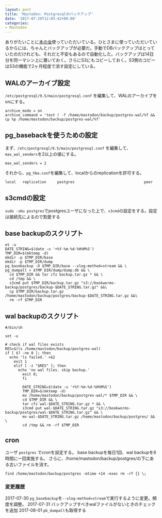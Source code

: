 ```yaml
---
layout: post
title: 'Mastodon: Postgresqlのバックアップ'
date: '2017-07-29T12:03:42+09:00'
categories:
- Mastodon
---
```


ありがたいことに[本の虫](https://bookwor.ms)使っていただいている。ひとさまに使っていただいているからには、ちゃんとバックアップが必要だ。手動でDBバックアップはとっていたのだけれども、それだと不安もあるので自動化した。バックアップは14日分を同一マシン上に置いておく。さらにS3にもコピーしておく。S3側のコピーはS3の機能で2ヶ月程度で消す設定にしている。

## WALのアーカイブ設定

`/etc/postgresql/9.5/main/postgresql.conf` を編集して、WALのアーカイブをonにする。

```
archive_mode = on
archive_command = 'test ! -f /home/mastodon/backup/postgres-wal/%f && cp %p /home/mastodon/backup/postgres-wal/%f'
```

## pg_basebackを使うための設定

まず、`/etc/postgresql/9.5/main/postgresql.conf` を編集して、`max_wal_senders`を2以上の値にする。

```
max_wal_senders = 2
```

それから、`pg_hba.conf`を編集して、localからのreplicationを許可する。

```
local   replication     postgres                                peer
```

## s3cmdの設定

`sudo -sHu postgres`でpostgresユーザになった上で、`s3cmd`の設定をする。設定は接続先によるので割愛する

## base backupのスクリプト

```
et -u
DATE_STRING=$(date -u '+%Y-%m-%d-%H%M%S')
TMP_DIR=$(mktemp -d)
mkdir -p $TMP_DIR/base
mkdir -p $TMP_DIR/dump
pg_basebackup -D $TMP_DIR/base --xlog-method=stream && \
pg_dumpall > $TMP_DIR/dump/dump.db && \
  cd $TMP_DIR && tar cfz backup.tar.gz * && \
  cd /tmp && \
  s3cmd put $TMP_DIR/backup.tar.gz "s3://bookworms-backup/postgres/backup-$DATE_STRING.tar.gz" &&\
  cp $TMP_DIR/backup.tar.gz /home/mastodon/backup/postgres/backup-$DATE_STRING.tar.gz &&\
  rm -rf $TMP_DIR 
```

## wal backupのスクリプト

```
#/bin/sh

set -u

# check if wal files exists
RES=$(ls /home/mastodon/backup/postgres-wal)
if [ $? -ne 0 ]; then
  echo 'ls failed.' >&2
    exit 1
    elif [ -z "$RES" ]; then
      echo 'no wal files. skip backup.'
        exit 0;
        fi

        DATE_STRING=$(date -u '+%Y-%m-%d-%H%M%S')
        TMP_DIR=$(mktemp -d)
        mv /home/mastodon/backup/postgres-wal/* $TMP_DIR && \
        cd $TMP_DIR && \
        tar cfz wal-$DATE_STRING.tar.gz * && \
        s3cmd put wal-$DATE_STRING.tar.gz "s3://bookworms-backup/postgres/wal-$DATE_STRING.tar.gz" && \
        mv wal-$DATE_STRING.tar.gz /home/mastodon/backup/postgres/ && \
        cd /tmp && rm -rf $TMP_DIR
```

## cron

ユーザ `postgres` でcronを設定する。
base backupを毎日1回、wal backupを8時間に一回実施する。
さらに、/home/mastodon/backup/postgres/の下にある古いファイルを消す。

```
find /home/mastodon/backup/postgres -mtime +14 -exec rm -rf {} \; 
```

### 変更履歴

2017-07-30 `pg_basebackup`を`--xlog-method=stream`で実行するように変更。頻度を調整。
2017-07-31 バックアップすべきwalファイルがないときのチェックを追加
2017-08-01 `pb_dumpall`も取得する
